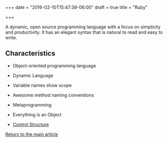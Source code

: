 +++
date = "2016-02-10T15:47:38-06:00"
draft = true
title = "Ruby"

+++

A dynamic, open source programming language with a focus on simplicity and productivity. It has an elegant syntax that is natural to read and easy to write.

## Characteristics

* Object-oriented programming language
* Dynamic Language
* Variable names show scope
* Awesome method naming conventions
* Metaprogramming
* Everything is an Object

* [Control Structure](/techtalk/ruby_control_structure)

[Return to the main article](/techtalk/techtalks)

